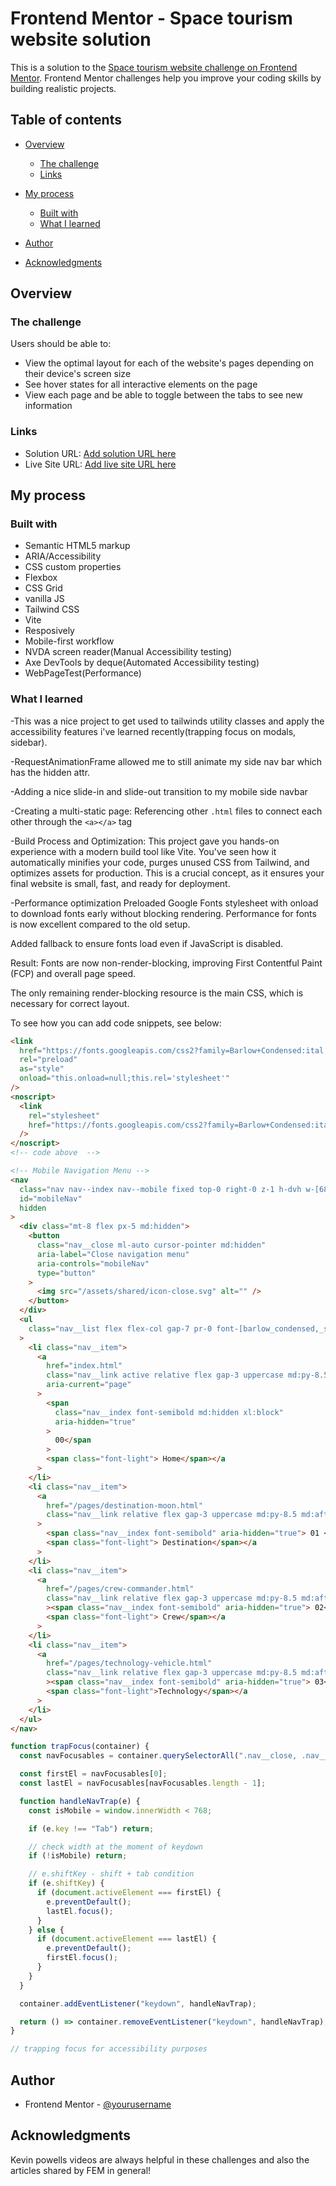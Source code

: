 # Frontend Mentor - Space tourism website solution

This is a solution to the [Space tourism website challenge on Frontend Mentor](https://www.frontendmentor.io/challenges/space-tourism-multipage-website-gRWj1URZ3). Frontend Mentor challenges help you improve your coding skills by building realistic projects.

## Table of contents

- [Overview](#overview)

  - [The challenge](#the-challenge)
  - [Links](#links)

- [My process](#my-process)
  - [Built with](#built-with)
  - [What I learned](#what-i-learned)
- [Author](#author)
- [Acknowledgments](#acknowledgments)

## Overview

### The challenge

Users should be able to:

- View the optimal layout for each of the website's pages depending on their device's screen size
- See hover states for all interactive elements on the page
- View each page and be able to toggle between the tabs to see new information

### Links

- Solution URL: [Add solution URL here](https://github.com/PastaSus/space-tourism-website-main)
- Live Site URL: [Add live site URL here](https://space-tourism-website-main-ac.vercel.app/)

## My process

### Built with

- Semantic HTML5 markup
- ARIA/Accessibility
- CSS custom properties
- Flexbox
- CSS Grid
- vanilla JS
- Tailwind CSS
- Vite
- Resposively
- Mobile-first workflow
- NVDA screen reader(Manual Accessibility testing)
- Axe DevTools by deque(Automated Accessibility testing)
- WebPageTest(Performance)

### What I learned

-This was a nice project to get used to tailwinds utility classes and apply the accessibility features i've learned recently(trapping focus on modals, sidebar).

-RequestAnimationFrame allowed me to still animate my side nav bar which has the hidden attr.

-Adding a nice slide-in and slide-out transition to my mobile side navbar

-Creating a multi-static page:
Referencing other `.html` files to connect each other through the `<a></a>` tag

-Build Process and Optimization:
This project gave you hands-on experience with a modern build tool like Vite. You've seen how it automatically minifies your code, purges unused CSS from Tailwind, and optimizes assets for production. This is a crucial concept, as it ensures your final website is small, fast, and ready for deployment.

-Performance optimization
Preloaded Google Fonts stylesheet with onload to download fonts early without blocking rendering. Performance for fonts is now excellent compared to the old setup.

Added <noscript> fallback to ensure fonts load even if JavaScript is disabled.

Result: Fonts are now non-render-blocking, improving First Contentful Paint (FCP) and overall page speed.

The only remaining render-blocking resource is the main CSS, which is necessary for correct layout.

To see how you can add code snippets, see below:

```html
<link
  href="https://fonts.googleapis.com/css2?family=Barlow+Condensed:ital,wght@0,100;0,200;0,300;0,400;0,500;0,600;0,700;0,800;0,900;1,100;1,200;1,300;1,400;1,500;1,600;1,700;1,800;1,900&family=Barlow:ital,wght@0,100;0,200;0,300;0,400;0,500;0,600;0,700;0,800;0,900;1,100;1,200;1,300;1,400;1,500;1,600;1,700;1,800;1,900&family=Bellefair&display=swap"
  rel="preload"
  as="style"
  onload="this.onload=null;this.rel='stylesheet'"
/>
<noscript>
  <link
    rel="stylesheet"
    href="https://fonts.googleapis.com/css2?family=Barlow+Condensed:ital,wght@0,100;0,200;0,300;0,400;0,500;0,600;0,700;0,800;0,900;1,100;1,200;1,300;1,400;1,500;1,600;1,700;1,800;1,900&family=Barlow:ital,wght@0,100;0,200;0,300;0,400;0,500;0,600;0,700;0,800;0,900;1,100;1,200;1,300;1,400;1,500;1,600;1,700;1,800;1,900&family=Bellefair&display=swap"
  />
</noscript>
<!-- code above  -->

<!-- Mobile Navigation Menu -->
<nav
  class="nav nav--index nav--mobile fixed top-0 right-0 z-1 h-dvh w-[68.5dvw] translate-x-full items-baseline opacity-0 backdrop-blur-2xl transition-transform duration-700 ease-in-out md:relative md:ml-auto md:h-auto md:w-auto md:translate-0 md:opacity-100 xl:pl-34"
  id="mobileNav"
  hidden
>
  <div class="mt-8 flex px-5 md:hidden">
    <button
      class="nav__close ml-auto cursor-pointer md:hidden"
      aria-label="Close navigation menu"
      aria-controls="mobileNav"
      type="button"
    >
      <img src="/assets/shared/icon-close.svg" alt="" />
    </button>
  </div>
  <ul
    class="nav__list flex flex-col gap-7 pr-0 font-[barlow_condensed,_sans-serif] tracking-widest md:flex-row md:gap-12 md:py-0 md:pl-0"
  >
    <li class="nav__item">
      <a
        href="index.html"
        class="nav__link active relative flex gap-3 uppercase md:py-8.5 md:after:top-auto md:after:bottom-0 md:after:h-[3px] md:after:w-full"
        aria-current="page"
      >
        <span
          class="nav__index font-semibold md:hidden xl:block"
          aria-hidden="true"
        >
          00</span
        >
        <span class="font-light"> Home</span></a
      >
    </li>
    <li class="nav__item">
      <a
        href="/pages/destination-moon.html"
        class="nav__link relative flex gap-3 uppercase md:py-8.5 md:after:top-auto md:after:bottom-0 md:after:h-[3px] md:after:w-full"
      >
        <span class="nav__index font-semibold" aria-hidden="true"> 01 </span>
        <span class="font-light"> Destination</span></a
      >
    </li>
    <li class="nav__item">
      <a
        href="/pages/crew-commander.html"
        class="nav__link relative flex gap-3 uppercase md:py-8.5 md:after:top-auto md:after:bottom-0 md:after:h-[3px] md:after:w-full"
        ><span class="nav__index font-semibold" aria-hidden="true"> 02</span>
        <span class="font-light"> Crew</span></a
      >
    </li>
    <li class="nav__item">
      <a
        href="/pages/technology-vehicle.html"
        class="nav__link relative flex gap-3 uppercase md:py-8.5 md:after:top-auto md:after:bottom-0 md:after:h-[3px] md:after:w-full"
        ><span class="nav__index font-semibold" aria-hidden="true"> 03</span>
        <span class="font-light">Technology</span></a
      >
    </li>
  </ul>
</nav>
```

```js
function trapFocus(container) {
  const navFocusables = container.querySelectorAll(".nav__close, .nav__link");

  const firstEl = navFocusables[0];
  const lastEl = navFocusables[navFocusables.length - 1];

  function handleNavTrap(e) {
    const isMobile = window.innerWidth < 768;

    if (e.key !== "Tab") return;

    // check width at the moment of keydown
    if (!isMobile) return;

    // e.shiftKey - shift + tab condition
    if (e.shiftKey) {
      if (document.activeElement === firstEl) {
        e.preventDefault();
        lastEl.focus();
      }
    } else {
      if (document.activeElement === lastEl) {
        e.preventDefault();
        firstEl.focus();
      }
    }
  }

  container.addEventListener("keydown", handleNavTrap);

  return () => container.removeEventListener("keydown", handleNavTrap);
}

// trapping focus for accessibility purposes
```

## Author

- Frontend Mentor - [@yourusername](https://www.frontendmentor.io/profile/PastaSus)

## Acknowledgments

Kevin powells videos are always helpful in these challenges and also the articles shared by FEM in general!
